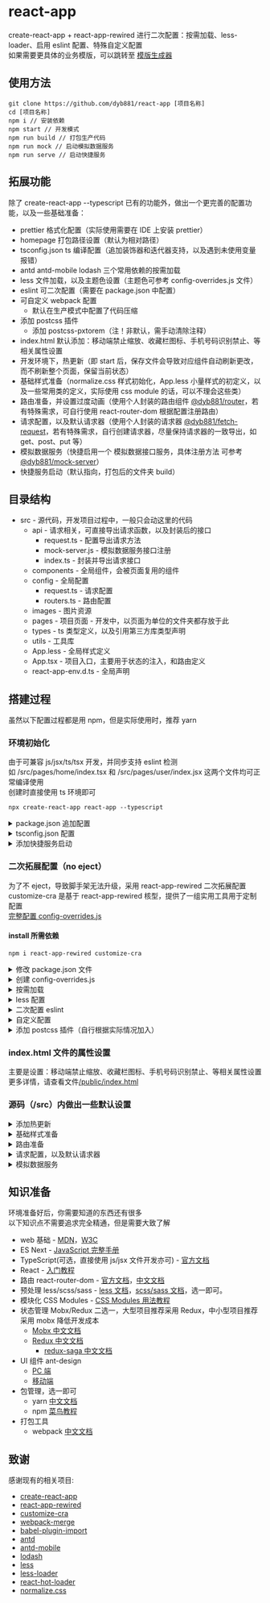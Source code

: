 # react-app

create-react-app + react-app-rewired 进行二次配置：按需加载、less-loader、启用 eslint 配置、特殊自定义配置<br>
如果需要更具体的业务模版，可以跳转至 [模版生成器](https://github.com/dyb881/create-react-app)

## 使用方法

```
git clone https://github.com/dyb881/react-app [项目名称]
cd [项目名称]
npm i // 安装依赖
npm start // 开发模式
npm run build // 打包生产代码
npm run mock // 启动模拟数据服务
npm run serve // 启动快捷服务
```

## 拓展功能

除了 create-react-app --typescript 已有的功能外，做出一个更完善的配置功能，以及一些基础准备：

- prettier 格式化配置（实际使用需要在 IDE 上安装 prettier）
- homepage 打包路径设置（默认为相对路径）
- tsconfig.json ts 编译配置（追加装饰器和迭代器支持，以及遇到未使用变量报错）
- antd antd-mobile lodash 三个常用依赖的按需加载
- less 文件加载，以及主题色设置（主题色可参考 config-overrides.js 文件）
- eslint 可二次配置（需要在 package.json 中配置）
- 可自定义 webpack 配置
  - 默认在生产模式中配置了代码压缩
- 添加 postcss 插件
  - 添加 postcss-pxtorem（注！非默认，需手动清除注释）
- index.html 默认添加：移动端禁止缩放、收藏栏图标、手机号码识别禁止、等相关属性设置
- 开发环境下，热更新（即 start 后，保存文件会导致对应组件自动刷新更改，而不刷新整个页面，保留当前状态）
- 基础样式准备（normalize.css 样式初始化，App.less 小量样式的初定义，以及一些常用类的定义，实际使用 css module 的话，可以不理会这些类）
- 路由准备，并设置过度动画（使用个人封装的路由组件 [@dyb881/router](https://github.com/dyb881/router)，若有特殊需求，可自行使用 react-router-dom 根据配置注册路由）
- 请求配置，以及默认请求器（使用个人封装的请求器 [@dyb881/fetch-request](https://github.com/dyb881/fetch-request)，若有特殊需求，自行创建请求器，尽量保持请求器的一致导出，如 get、post、put 等）
- 模拟数据服务（快捷启用一个 模拟数据接口服务，具体注册方法 可参考 [@dyb881/mock-server](https://github.com/dyb881/mock-server)）
- 快捷服务启动（默认指向，打包后的文件夹 build）

## 目录结构

- src - 源代码，开发项目过程中，一般只会动这里的代码
  - api - 请求相关，可直接导出请求函数，以及封装后的接口
    - request.ts - 配置导出请求方法
    - mock-server.js - 模拟数据服务接口注册
    - index.ts - 封装并导出请求接口
  - components - 全局组件，会被页面复用的组件
  - config - 全局配置
    - request.ts - 请求配置
    - routers.ts - 路由配置
  - images - 图片资源
  - pages - 项目页面 - 开发中，以页面为单位的文件夹都存放于此
  - types - ts 类型定义，以及引用第三方库类型声明
  - utils - 工具库
  - App.less - 全局样式定义
  - App.tsx - 项目入口，主要用于状态的注入，和路由定义
  - react-app-env.d.ts - 全局声明

## 搭建过程

虽然以下配置过程都是用 npm，但是实际使用时，推荐 yarn

### 环境初始化

由于可兼容 js/jsx/ts/tsx 开发，并同步支持 eslint 检测<br>
如 /src/pages/home/index.tsx 和 /src/pages/user/index.jsx 这两个文件均可正常编译使用<br>
创建时直接使用 ts 环境即可

```
npx create-react-app react-app --typescript
```

<details>
<summary>package.json 追加配置</summary>

```javascript
{
  "prettier": { // 代码格式化 prettier 的配置，自行查阅如何在编辑工具上安装和使用 prettier
    "printWidth": 120,
    "singleQuote": true,
    "trailingComma": "es5",
    "bracketSpacing": true,
    "jsxBracketSameLine": false,
    "parser": "babylon",
    "semi": true,
    "requirePragma": false
  },
  "homepage": "./" // 打包后资源引用路径
}
```

</details>

<details>
<summary>tsconfig.json 配置</summary>

相关配置自行查阅<br>
需要特别注意的是 baseUrl 设置为 src 后，可使用非相对路径来导入你的外部依赖<br>
如 import 'App.css' 时，会先在 src 文件夹内检索是否有对应文件或文件夹，找不到才会去 node_modules 寻找外部依赖

```javascript
{
  "compilerOptions": {
    "baseUrl": "src",
    "target": "es5",
    "lib": ["dom", "dom.iterable", "esnext"],
    "allowJs": true,
    "skipLibCheck": true,
    "esModuleInterop": true,
    "allowSyntheticDefaultImports": true,
    "strict": true,
    "forceConsistentCasingInFileNames": true,
    "module": "esnext",
    "moduleResolution": "node",
    "resolveJsonModule": true,
    "isolatedModules": true,
    "noEmit": true,
    "jsx": "preserve",
    "noUnusedLocals": true,
    "noUnusedParameters": true,
    "experimentalDecorators": true,
    "downlevelIteration": true
  },
  "include": ["src"]
}
```

</details>

<details>
<summary>添加快捷服务启动</summary>

安装依赖

```
npm i serve
```

在 package.json 添加一行命令

```javascript
{
  "scripts": {
    ...,
    "serve": "serve -s build"
  },
}
```

使用时

```
npm run build
npm run serve
```

</details>

### 二次拓展配置（no eject）

为了不 eject，导致脚手架无法升级，采用 react-app-rewired 二次拓展配置<br>
customize-cra 是基于 react-app-rewired 核型，提供了一组实用工具用于定制配置<br>
[完整配置 config-overrides.js](https://github.com/dyb881/react-app/blob/master/config-overrides.js)

#### install 所需依赖

```
npm i react-app-rewired customize-cra
```

<details>
<summary>修改 package.json 文件</summary>

```javascript
{
  "scripts": {
    "start": "react-app-rewired start",
    "build": "react-app-rewired build",
    "test": "react-app-rewired test",
    "eject": "react-app-rewired eject"
  },
}
```

</details>

<details>
<summary>创建 config-overrides.js</summary>

```javascript
const { override } = require('customize-cra');

module.exports = override();
```

</details>

<details>
<summary>按需加载</summary>

目前使用到该功能的依赖，一般为：antd、antd-mobile、lodash<br>
所以这里会默认依赖这三个，只要在项目内未 import，是不会参与打包的，所以不必有过多的顾虑<br>
babel-plugin-import 则是适用于 babel 的模块化导入插件

```
npm i antd antd-mobile lodash @types/lodash babel-plugin-import
```

config-overrides.js 配置

```javascript
const { override, fixBabelImports } = require('customize-cra');

module.exports = override(
  // 按需加载
  fixBabelImports('antd', { libraryDirectory: 'es', style: true }),
  fixBabelImports('antd-mobile', { libraryDirectory: 'es', style: true }),
  fixBabelImports('lodash', { libraryDirectory: '' })
);
```

</details>

<details>
<summary>less 配置</summary>

安装

```
npm i less less-loader
```

添加 less-loader

```javascript
const { override, addLessLoader } = require('customize-cra');

module.exports = override(
  // 添加 less-loader
  addLessLoader({
    javascriptEnabled: true,
    modifyVars: {}, // 全局 less 变量，会覆盖项目内同名变量，可用于主题定制
  })
);
```

less-loader 配置主题色变量

```javascript
const { override, addLessLoader } = require('customize-cra');

module.exports = override(
  // 添加 less-loader
  addLessLoader({
    javascriptEnabled: true,
    // 全局 less 变量，会覆盖项目内同名变量，可用于主题定制
    modifyVars: {
      // 常用色
      '@ra-primary': '#1890ff', // 全局主色
      '@ra-success': '#52c41a', // 成功色
      '@ra-warning': ' #faad14', // 警告色
      '@ra-error': '#f5222d', // 错误色
      '@ra-font-size': '14px', // 主字号
      '@ra-color': 'rgba(0, 0, 0, 0.85)', // 主文本色
      '@ra-color-secondary': 'rgba(0, 0, 0, .45)', // 次文本色
      '@ra-disabled-color': 'rgba(0, 0, 0, .25)', // 失效色
      '@ra-disabled-color-back': 'rgba(0, 0, 0, .05)', // 失效背景色
      '@ra-border-color': '#eeeeee', // 边框色
      '@ra-border-color-dark': '#cccccc', // 边框色-深色
      '@ra-background': '#f1f1f1', // 背景色
      // 别名
      '@ra-p': '#1890ff', // 全局主色
      '@ra-s': '#52c41a', // 成功色
      '@ra-w': ' #faad14', // 警告色
      '@ra-e': '#f5222d', // 错误色
      '@ra-fs': '14px', // 主字号
      '@ra-c': 'rgba(0, 0, 0, 0.85)', // 主文本色
      '@ra-cs': 'rgba(0, 0, 0, .45)', // 次文本色
      '@ra-dc': 'rgba(0, 0, 0, .25)', // 失效色
      '@ra-dcb': 'rgba(0, 0, 0, .05)', // 失效背景色
      '@ra-bc': '#eeeeee', // 边框色
      '@ra-bcd': '#cccccc', // 边框色-深色
      '@ra-b': '#f1f1f1', // 背景色
    },
  })
);
```

less 在 ts 中使用 CSS Modules<br>
虽然 create-react-app 中的样式文件只要带上 module 就可以使用 CSS Modules<br>
但是需要在声明文件中添加 declare module，才能够被 ts 文件识别<br>
在 /src/react-app-env.d.ts 中添加

```javascript
declare module '*.module.less' {
  const classes: {
    [key: string]: string;
  };
  export default classes;
}
```

</details>

<details>
<summary>二次配置 eslint</summary>

在实际开发中，因为不得已的情况，需要自定义部分 eslint 规则限制的时候，添加如下配置<br>

```javascript
const { override, useEslintRc } = require('customize-cra');

module.exports = override(
  // 允许二次配置 eslint
  useEslintRc()
);
```

在 package.json 中配置 eslint

```javascript
{
  "eslintConfig": {
    "extends": "react-app",
    "rules": {
      // 新 eslint
    }
  },
}
```

</details>

<details>
<summary>自定义配置</summary>

customize-cra 提供的工具十分有限，这时候就需要更加灵活的自定义配置<br>
webpack-merge 是针对 webpack 设计的 merge 工具<br>

```
npm i webpack-merge
```

```javascript
const Merge = require('webpack-merge');
const { override } = require('customize-cra');

module.exports = override(config => {
  // 自定义配置
  config = Merge(config, {});

  if (process.env.NODE_ENV === 'production') {
    // 生产模式下的配置
    config = Merge(config, {});
  } else {
    // 开发模式下的配置
    config = Merge(config, {});
  }

  // 返回更改后的配置
  return config;
});
```

</details>

<details>
<summary>添加 postcss 插件（自行根据实际情况加入）</summary>

addPostcssPlugins 必须放在 addLessLoader 或样式相关的配置后面

```javascript
const { override, addPostcssPlugins } = require('customize-cra');

module.exports = override(
  // 添加 postcss 插件
  addPostcssPlugins([
    // 添加 postcss-pxtorem
    require('postcss-pxtorem')({
      rootValue: 100,
      propList: ['*'],
    }),
  ])
);
```

</details>

### index.html 文件的属性设置

主要是设置：移动端禁止缩放、收藏栏图标、手机号码识别禁止、等相关属性设置<br>
更多详情，请查看文件[/public/index.html](https://github.com/dyb881/react-app/blob/master/public/index.html)

### 源码（/src）内做出一些默认设置

<details>
<summary>添加热更新</summary>

安装热更新插件

```
npm i react-hot-loader @hot-loader/react-dom
```

/src/index.tsx

```javascript
ReactDOM.render(<App />, document.getElementById('root'));
```

改为

```javascript
(async () => {
  let RenderApp = App;
  // 开发环境
  if (process.env.NODE_ENV === 'development') {
    // 添加热更新
    const { hot } = await import('react-hot-loader/root');
    RenderApp = hot(App);
  }
  ReactDOM.render(<RenderApp />, document.getElementById('root'));
})();
```

并在 config-overrides.js 添加

```javascript
const Merge = require('webpack-merge');
const { override } = require('customize-cra');

module.exports = override(config => {
  // 自定义配置
  config = Merge(config, {});

  if (process.env.NODE_ENV === 'production') {
    // 生产模式下的配置
    config = Merge(config, {});
  } else {
    // 开发模式下的配置
    config = Merge(config, {
      resolve: {
        alias: {
          'react-dom': '@hot-loader/react-dom',
        },
      },
    });
  }

  // 返回更改后的配置
  return config;
});
```

</details>

<details>
<summary>基础样式准备</summary>

App.css 中引用 normalize 打包会根据 browserslist 自行 Reset

```
@import-normalize;
```

在 /src/App.tsx 中引用 App.css 和 /src/App.less 全局样式<br>

```javascript
import 'App.css';
import 'App.less';
```

</details>

<details>
<summary>路由准备</summary>

在 /src/config/routers.ts 中配置页面路由<br>
路由使用 [@dyb881/router](https://github.com/dyb881/router) 组件进行注册<br>
自带过度动画，强制使用一级路由

</details>

<details>
<summary>请求配置，以及默认请求器</summary>

在 /src/configs/request.ts 中配置请求相关信息<br>
默认使用 [@dyb881/fetch-request](https://github.com/dyb881/fetch-request) 请求器，自带控制台打印信息。<br>
请求器可以在 /src/api/request.ts 自行替换或封装，只需要遵守同样的导出规则即可<br>

先在 /src/api/index.ts 封装请求

```javascript
import { post } from './request';

export const user = {
  login: (data: any) => post('/login', data, '登录'),
};
```

然后在其他地方或页面中使用时

```javascript
import { user } from 'api';

user.login({});
```

</details>

<details>
<summary>模拟数据服务</summary>

安装模拟数据服务插件

```
npm i @dyb881/mock-server
```

创建 /src/api/mock-server.js

```javascript
const mockServer = require('@dyb881/mock-server').default;
const ip = require('ip');

console.log('模拟数据环境：', `http://localhost:3000/?host=http://${ip.address()}`);

const tableInfo = {
  id: '@id',
  Batch: '@id',
  Description: '@ctitle(50)',
};

// 数据统一返回处理
mockServer(data => ({
  code: 0,
  msg: '模拟数据',
  data,
}))
  .get('/api/getTableList', req => {
    const { pageSize = 10, pageNum = 1 } = req.query;
    return {
      [`list|${pageSize}`]: [tableInfo],
      total: 100,
      pageNum,
    };
  })
  .get('/api/getTableInfo', tableInfo)
  .delay(300, 1000) // 延迟时间
  .init(); // 启动服务
```

在 package.json 添加一行命令

```javascript
{
  "scripts": {
    ...,
    "mock": "node src/api/mock-server.js"
  },
}
```

使用时

```
npm run mock
```

</details>

## 知识准备

环境准备好后，你需要知道的东西还有很多<br>
以下知识点不需要追求完全精通，但是需要大致了解<br>

- web 基础 - [MDN](https://developer.mozilla.org/zh-CN/)，[W3C](http://www.w3school.com.cn/)
- ES Next - [JavaScript 完整手册](https://juejin.im/post/5bff57fee51d45021a167991)
- TypeScript(可选，直接使用 js/jsx 文件开发亦可) - [官方文档](https://www.tslang.cn/docs/handbook/basic-types.html)
- React - [入门教程](http://www.ruanyifeng.com/blog/2015/03/react.html)
- 路由 react-router-dom - [官方文档](https://reacttraining.com/react-router/web/guides/quick-start)，[中文文档](https://www.jianshu.com/p/b117b437dc5a)
- 预处理 less/scss/sass - [less 文档](https://www.html.cn/doc/less/)，[scss/sass 文档](http://sass.bootcss.com/docs/sass-reference)，选一即可。
- 模块化 CSS Modules - [CSS Modules 用法教程](http://www.ruanyifeng.com/blog/2016/06/css_modules.html)
- 状态管理 Mobx/Redux 二选一，大型项目推荐采用 Redux，中小型项目推荐采用 mobx 降低开发成本
  - [Mobx 中文文档](https://cn.mobx.js.org)
  - [Redux 中文文档](http://cn.redux.js.org)
    - [redux-saga 中文文档](http://leonshi.com/redux-saga-in-chinese/docs/api/index.html)
- UI 组件 ant-design
  - [PC 端](https://ant.design/docs/react/introduce-cn)
  - [移动端](https://mobile.ant.design/docs/react/introduce-cn)
- 包管理，选一即可
  - yarn [中文文档](https://yarnpkg.com/zh-Hant)
  - npm [菜鸟教程](https://www.runoob.com/nodejs/nodejs-npm.html)
- 打包工具
  - webpack [中文文档](https://www.webpackjs.com)

## 致谢

感谢现有的相关项目:

- [create-react-app](https://github.com/facebook/create-react-app)
- [react-app-rewired](https://github.com/timarney/react-app-rewired)
- [customize-cra](https://github.com/arackaf/customize-cra)
- [webpack-merge](https://github.com/survivejs/webpack-merge)
- [babel-plugin-import](https://github.com/ant-design/babel-plugin-import)
- [antd](https://ant.design/docs/react/introduce-cn)
- [antd-mobile](https://mobile.ant.design/docs/react/introduce-cn)
- [lodash](https://www.lodashjs.com/docs/latest)
- [less](http://lesscss.org)
- [less-loader](https://webpack.docschina.org/loaders/less-loader)
- [react-hot-loader](https://github.com/gaearon/react-hot-loader)
- [normalize.css](https://github.com/necolas/normalize.css)
